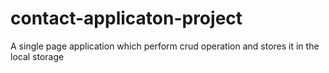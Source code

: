 # contact-applicaton-project
A single page application which perform crud operation and stores it in the local storage
